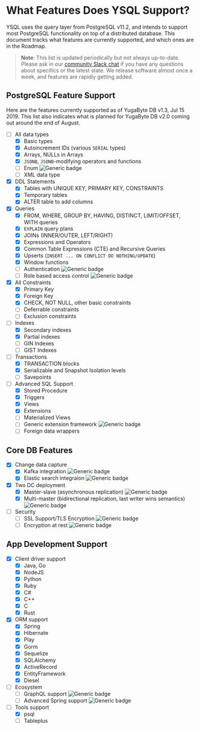 # What Features Does YSQL Support?

YSQL uses the query layer from PostgreSQL v11.2, and intends to support most PostgreSQL functionality on top of a distributed database. This document tracks what features are currently supported, and which ones are in the Roadmap.

> **Note**: This list is updated periodically but not always up-to-date. Please ask in our [community Slack chat](https://www.yugabyte.com/slack) if you have any questions about specifics or the latest state. We release software almost once a week, and features are rapidly getting added.

## PostgreSQL Feature Support

Here are the features currently supported as of YugaByte DB v1.3, Jul 15 2019. This list also indicates what is planned for YugaByte DB v2.0 coming out around the end of August.

- [ ] All data types
    - [x] Basic types
    - [x] Autoincrement IDs (various `SERIAL` types)
    - [x] Arrays, NULLs in Arrays
    - [x] `JSONB`, `JSONB`-modifying operators and functions
    - [ ] Enum ![Generic badge](https://img.shields.io/badge/Target-v2.0-green.svg)
    - [ ] XML data type
- [x] DDL Statements
    - [x] Tables with UNIQUE KEY, PRIMARY KEY, CONSTRAINTS
    - [x] Temporary tables
    - [x] ALTER table to add columns
- [x] Queries
    - [x] FROM, WHERE, GROUP BY, HAVING, DISTINCT, LIMIT/OFFSET, WITH queries
    - [x] `EXPLAIN` query plans
    - [x] JOINs (INNER/OUTER, LEFT/RIGHT)
    - [x] Expressions and Operators
    - [x] Common Table Expressions (CTE) and Recursive Queries
    - [x] Upserts (`INSERT ... ON CONFLICT DO NOTHING/UPDATE`)
    - [x] Window functions
    - [ ] Authentication ![Generic badge](https://img.shields.io/badge/Target-v2.0-green.svg)
    - [ ] Role based access control ![Generic badge](https://img.shields.io/badge/Target-v2.0-green.svg)
- [x] All Constraints
    - [x] Primary Key
    - [x] Foreign Key
    - [x] CHECK, NOT NULL, other basic constraints
    - [ ] Deferrable constraints
    - [ ] Exclusion constraints
- [ ] Indexes
    - [x] Secondary indexes
    - [x] Partial indexes
    - [ ] GIN Indexes
    - [ ] GIST Indexes
- [ ] Transactions
    - [x] TRANSACTION blocks
    - [x] Serializable and Snapshot Isolation levels
    - [ ] Savepoints
- [ ] Advanced SQL Support
    - [x] Stored Procedure
    - [x] Triggers
    - [x] Views
    - [x] Extensions
    - [ ] Materialized Views
    - [ ] Generic extension framework ![Generic badge](https://img.shields.io/badge/Target-v2.0-green.svg)
    - [ ] Foreign data wrappers

## Core DB Features

- [x] Change data capture
    - [x] Kafka integration ![Generic badge](https://img.shields.io/badge/Target-v2.0-green.svg)
    - [x] Elastic search integraion ![Generic badge](https://img.shields.io/badge/Target-v2.0-green.svg)
- [x] Two DC deployment
    - [x] Master-slave (asynchronous replication) ![Generic badge](https://img.shields.io/badge/Target-v2.0-green.svg)
    - [x] Multi-master (bidirectional replication, last writer wins semantics) ![Generic badge](https://img.shields.io/badge/Target-v2.0-green.svg)
- [ ] Security
    - [ ] SSL Support/TLS Encryption ![Generic badge](https://img.shields.io/badge/Target-v2.0-green.svg)
    - [ ] Encryption at rest ![Generic badge](https://img.shields.io/badge/Target-v2.0-green.svg)

## App Development Support

- [x] Client driver support
    - [x] Java, Go
    - [x] NodeJS
    - [x] Python
    - [x] Ruby
    - [x] C#
    - [x] C++
    - [x] C
    - [x] Rust
- [x] ORM support
    - [x] Spring
    - [x] Hibernate
    - [x] Play
    - [x] Gorm
    - [x] Sequelize
    - [x] SQLAlchemy
    - [x] ActiveRecord
    - [x] EntityFramework
    - [x] Diesel
- [ ] Ecosystem
    - [ ] GraphQL support ![Generic badge](https://img.shields.io/badge/Target-v2.0-green.svg)
    - [ ] Advanced Spring support ![Generic badge](https://img.shields.io/badge/Target-v2.0-green.svg)
- [ ] Tools support
    - [x] psql
    - [ ] Tableplus

